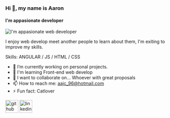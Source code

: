 ### Hi 👋, my name is Aaron
#### I'm appasionate developer 
![I'm appasionate web developer ](https://github.com/AaronJimenez96/AaronJimenez96/blob/3a01c61d3bee4c21f49d1ffe1583ccc5acbaf037/Simple%20Technology%20LinkedIn%20Banner.gif)

I enjoy web develop meet another people to learn about them, I'm exiting to improve my skills.

Skills: ANGULAR / JS / HTML / CSS

- 🔭  I’m currently working on personal projects.
- 🌱 I'm learning Front-end web develop 
- 👯  I want to collaborate on... Whoever with great proposals 
- 📫 How to reach me: aajc_96@hotmail.com 
- ⚡ Fun fact: Catlover 


[<img src='https://cdn.jsdelivr.net/npm/simple-icons@3.0.1/icons/github.svg' alt='github' height='40'>](https://github.com/Aaronjimenez96) [<img src='https://cdn.jsdelivr.net/npm/simple-icons@3.0.1/icons/linkedin.svg' alt='linkedin' height='40'>](https://www.linkedin.com/in/aaronjimenez-/) 


